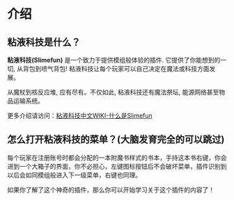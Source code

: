 

# 介绍

## 粘液科技是什么？
**粘液科技(Slimefun)** 是一个致力于提供模组般体验的插件. 它提供了你能想到的一切, 从背包到喷气背包! 粘液科技让每个玩家可以自己决定在魔法或科技方面发展。

从魔杖到核反应堆, 应有尽有。不仅如此, 粘液科技还有魔法祭坛, 能源网络甚至物品运输系统。

更多介绍请访问：[粘液科技中文WIKI-什么是Slimefun](https://slimefun-wiki.guizhanss.cn/Slimefun-in-a-nutshell)
## 怎么打开粘液科技的菜单？(大脑发育完全的可以跳过)
每个玩家在注册账号时都会分配的一本附魔书样式的书本，手持这本书右键，你会进到一个大箱子的界面，你不必担心，左键图标按钮后不会破坏菜单，插件识别到以后会如同模组般进入下一级菜单，右键也同理。

如果你了解了这个神奇的插件，那么你可以开始学习关于这个插件的内容了！